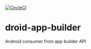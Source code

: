 [![CircleCI](https://circleci.com/gh/adrianolc/droid-app-builder/tree/master.svg?style=svg)](https://circleci.com/gh/adrianolc/droid-app-builder/tree/master)

# droid-app-builder
Android consumer from app builder API

